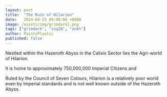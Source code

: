 ```yaml
---
layout: post
title:  "The Ruin of Hilarion"
date:   2024-04-25 09:00:00 +0000
image: /assets/img/grimdark1.png
tags: ["grimdark", "inq28", "ankh"]
author: PaintsPlastic
published: false
---
```


Nestled within the Hazeroth Abyss in the Calixis Sector lies the Agri-world of Hilarion. 

It is home to approximately 750,000,000 Imperial Citizens and 

Ruled by the Council of Seven Colours, Hilarion is a relatively poor world even by Imperial standards and is not well known outside of the Hazeroth Abyss.





